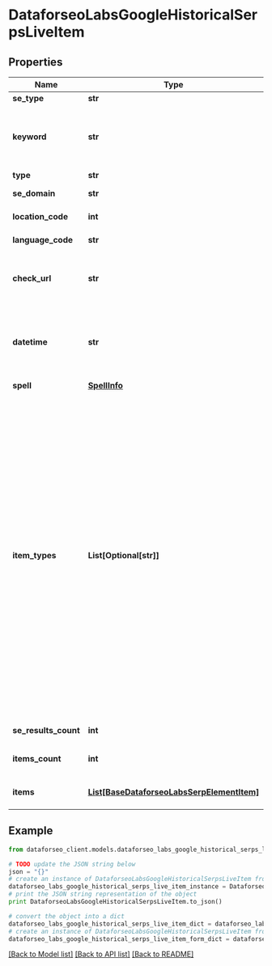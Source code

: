 # DataforseoLabsGoogleHistoricalSerpsLiveItem


## Properties

Name | Type | Description | Notes
------------ | ------------- | ------------- | -------------
**se_type** | **str** | search engine type | [optional] 
**keyword** | **str** | keyword obtained as a result of search engine autocorrection the results will be provided for the corrected keyword | [optional] 
**type** | **str** | type of element | [optional] 
**se_domain** | **str** | search engine domain in a POST array | [optional] 
**location_code** | **int** | location code in a POST array | [optional] 
**language_code** | **str** | language code in a POST array | [optional] 
**check_url** | **str** | direct URL to search engine results you can use it to make sure that we provided accurate results | [optional] 
**datetime** | **str** | date and time when the result was received in the UTC format: “yyyy-mm-dd hh-mm-ss +00:00” example: 2019-11-15 12:57:46 +00:00 | [optional] 
**spell** | [**SpellInfo**](SpellInfo.md) |  | [optional] 
**item_types** | **List[Optional[str]]** | types of search results in SERP contains types of search results (items) found in SERP. possible item types: answer_box, carousel, multi_carousel, featured_snippet, google_flights, google_reviews, google_posts, images, jobs, knowledge_graph, local_pack, hotels_pack, map, organic, paid, people_also_ask, related_searches, people_also_search, shopping, top_stories, twitter, video, events, mention_carousel, recipes, top_sights, scholarly_articles, popular_products, podcasts, questions_and_answers, find_results_on, stocks_box, visual_stories, commercial_units,  local_services, google_hotels, math_solver | [optional] 
**se_results_count** | **int** | total number of results in SERP | [optional] 
**items_count** | **int** | the number of results returned in the items array | [optional] 
**items** | [**List[BaseDataforseoLabsSerpElementItem]**](BaseDataforseoLabsSerpElementItem.md) | additional items present in the element if there are none, equals null | [optional] 

## Example

```python
from dataforseo_client.models.dataforseo_labs_google_historical_serps_live_item import DataforseoLabsGoogleHistoricalSerpsLiveItem

# TODO update the JSON string below
json = "{}"
# create an instance of DataforseoLabsGoogleHistoricalSerpsLiveItem from a JSON string
dataforseo_labs_google_historical_serps_live_item_instance = DataforseoLabsGoogleHistoricalSerpsLiveItem.from_json(json)
# print the JSON string representation of the object
print DataforseoLabsGoogleHistoricalSerpsLiveItem.to_json()

# convert the object into a dict
dataforseo_labs_google_historical_serps_live_item_dict = dataforseo_labs_google_historical_serps_live_item_instance.to_dict()
# create an instance of DataforseoLabsGoogleHistoricalSerpsLiveItem from a dict
dataforseo_labs_google_historical_serps_live_item_form_dict = dataforseo_labs_google_historical_serps_live_item.from_dict(dataforseo_labs_google_historical_serps_live_item_dict)
```
[[Back to Model list]](../README.md#documentation-for-models) [[Back to API list]](../README.md#documentation-for-api-endpoints) [[Back to README]](../README.md)



